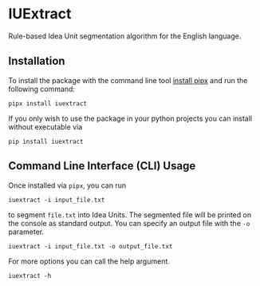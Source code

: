 # IUExtract
Rule-based Idea Unit segmentation algorithm for the English language.

## Installation
To install the package with the command line tool [install pipx](https://pipx.pypa.io/latest/installation/) and run the following command:
```
pipx install iuextract
```

If you only wish to use the package in your python projects you can install without executable via
```
pip install iuextract
```

## Command Line Interface (CLI) Usage
Once installed via `pipx`, you can run
```
iuextract -i input_file.txt 
```
to segment `file.txt` into Idea Units. The segmented file will be printed on the console as standard output.
You can specify an output file with the `-o` parameter.
```
iuextract -i input_file.txt -o output_file.txt
```
For more options you can call the help argument.
```
iuextract -h
```